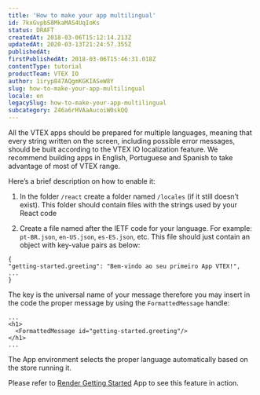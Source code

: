 ```yaml
---
title: 'How to make your app multilingual'
id: 7kxGvpbS8MkaMAS4UqIoKs
status: DRAFT
createdAt: 2018-03-06T15:12:14.213Z
updatedAt: 2020-03-13T21:24:57.355Z
publishedAt: 
firstPublishedAt: 2018-03-06T15:46:31.018Z
contentType: tutorial
productTeam: VTEX IO
author: 1iryp847AQgmKGKIASeW8Y
slug: how-to-make-your-app-multilingual
locale: en
legacySlug: how-to-make-your-app-multilingual
subcategory: Z46a6rHVAaAucoiW0skQQ
---
```


All the VTEX apps should be prepared for multiple languages, meaning that every string written on the screen, including possible error messages, should be built according to the VTEX IO localization feature.
We recommend building apps in English, Portuguese and Spanish to take advantage of most of VTEX range. 

Here’s a brief description on how to enable it:

1. In the folder `/react` create a folder named `/locales` (if it still doesn’t exist). This folder should contain files with the strings used by your React code

2. Create a file named after the IETF code for your language. For example: `pt-BR.json`, `en-US.json`, `es-ES.json`, etc. This file should just contain an object with key-value pairs as below:

``` 
{ 
"getting-started.greeting": "Bem-vindo ao seu primeiro App VTEX!",
...
}
```

The key is the universal name of your message therefore you may insert in the code the proper message by using the `FormattedMessage` handle:

```
...
<h1>
  <FormattedMessage id="getting-started.greeting"/>
</h1>
...
```

The App environment selects the proper language automatically based on the store running it.

Please refer to [Render Getting Started](https://github.com/vtex-apps/render-getting-started) App to see this feature in action.

